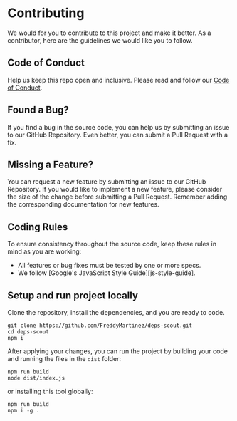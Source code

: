 # Contributing

We would for you to contribute to this project and make it better.
As a contributor, here are the guidelines we would like you to follow.

## <a name="coc"></a> Code of Conduct
Help us keep this repo open and inclusive. Please read and follow our [Code of Conduct](./CODE_OF_CONDUCT.md).

## <a name="bug"></a> Found a Bug?
If you find a bug in the source code, you can help us by submitting an issue to our GitHub Repository. Even better, you can submit a Pull Request with a fix.

## <a name="features"></a> Missing a Feature?
You can request a new feature by submitting an issue to our GitHub Repository. If you would like to implement a new feature, please consider the size of the change before submitting a Pull Request. Remember adding the corresponding documentation for new features.

## <a name="rules"></a> Coding Rules
To ensure consistency throughout the source code, keep these rules in mind as you are working:

* All features or bug fixes must be tested by one or more specs.
* We follow [Google's JavaScript Style Guide][js-style-guide].

## <a name="local"></a> Setup and run project locally

Clone the repository, install the dependencies, and you are ready to code.

```
git clone https://github.com/FreddyMartinez/deps-scout.git
cd deps-scout
npm i
```

After applying your changes, you can run the project by building your code and running the files in the `dist` folder:

```
npm run build
node dist/index.js
```

or installing this tool globally:
```
npm run build
npm i -g .
```

[//]: <> (@TODO: write guidelines)
